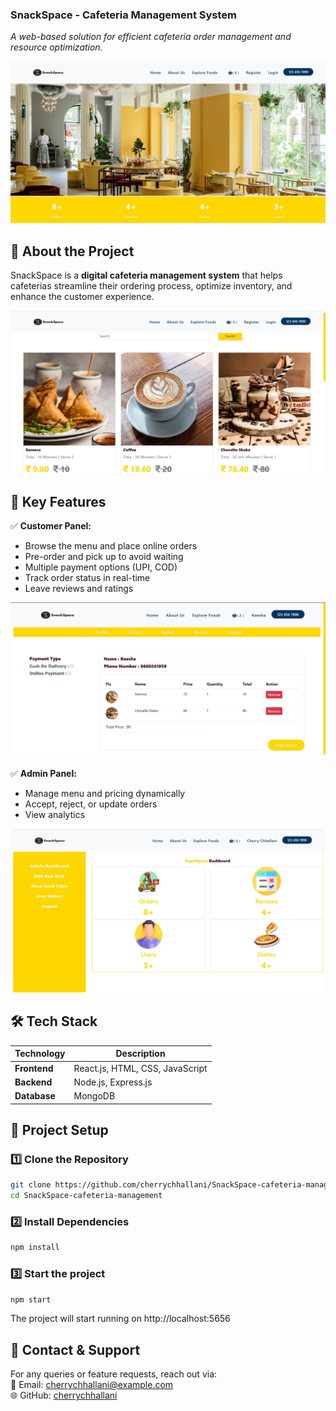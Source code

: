### **SnackSpace - Cafeteria Management System**  
*A web-based solution for efficient cafeteria order management and resource optimization.*  

![Home Page](ScreenShots/home-page.jpg)

## 🚀 **About the Project**  
SnackSpace is a **digital cafeteria management system** that helps cafeterias streamline their ordering process, optimize inventory, and enhance the customer experience.  

![Home Page](ScreenShots/image-1.jpg)

## 🎯 **Key Features**  
✅ **Customer Panel:**  
- Browse the menu and place online orders  
- Pre-order and pick up to avoid waiting  
- Multiple payment options (UPI, COD)  
- Track order status in real-time  
- Leave reviews and ratings

![Home Page](ScreenShots/user.jpg)

✅ **Admin Panel:**  
- Manage menu and pricing dynamically  
- Accept, reject, or update orders  
- View analytics

![Home Page](ScreenShots/admin.jpg)

## 🛠 **Tech Stack**  
| Technology  | Description  |  
|-------------|-------------|  
| **Frontend**  | React.js, HTML, CSS, JavaScript  |  
| **Backend**  | Node.js, Express.js  |  
| **Database**  | MongoDB  |  

## 🎯 **Project Setup**  
### **1️⃣ Clone the Repository**  
```sh
git clone https://github.com/cherrychhallani/SnackSpace-cafeteria-management.git
cd SnackSpace-cafeteria-management
```

### **2️⃣ Install Dependencies**   
```sh
npm install
```

### **3️⃣ Start the project**  
```sh
npm start
```
The project will start running on http://localhost:5656
 

## 🤝 **Contact & Support**  
For any queries or feature requests, reach out via:  
📩 Email: cherrychhallani@example.com  
🌐 GitHub: [cherrychhallani](https://github.com/cherrychhallani)  
